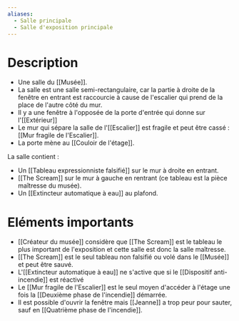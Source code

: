```yaml
---
aliases:
  - Salle principale
  - Salle d'exposition principale
---
```

# Description
- Une salle du [[Musée]].
- La salle est une salle semi-rectangulaire, car la partie à droite de la fenêtre en entrant est raccourcie à cause de l'escalier qui prend de la place de l'autre côté du mur. 
- Il y a une fenêtre à l'opposée de la porte d'entrée qui donne sur l'[[Extérieur]]
- Le mur qui sépare la salle de l'[[Escalier]] est fragile et peut être cassé : [[Mur fragile de l'Escalier]].
- La porte mène au [[Couloir de l'étage]].

La salle contient : 
- Un [[Tableau expressionniste falsifié]] sur le mur à droite en entrant.
- [[The Scream]] sur le mur à gauche en rentrant (ce tableau est la pièce maîtresse du musée).
- Un [[Extincteur automatique à eau]] au plafond.

# Eléments importants
- [[Créateur du musée]] considère que [[The Scream]] est le tableau le plus important de l'exposition et cette salle est donc la salle maîtresse.
- [[The Scream]] est le seul tableau non falsifié ou volé dans le [[Musée]] et peut être sauvé.
- L'[[Extincteur automatique à eau]] ne s'active que si le [[Dispositif anti-incendie]] est réactivé
- Le [[Mur fragile de l'Escalier]] est le seul moyen d'accéder à l'étage une fois la [[Deuxième phase de l'incendie]] démarrée.
- Il est possible d'ouvrir la fenêtre mais [[Jeanne]] a trop peur pour sauter, sauf en [[Quatrième phase de l'incendie]].